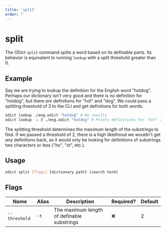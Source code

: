 ```yaml
---
title: 'split'
order: 7
---
```


# split

The ODict `split` command splits a word based on its definable parts. Its behavior is equivalent to running `lookup` with a split threshold greater than 0.


## Example

Say we are trying to lookup the definition for the English word "hotdog". Perhaps our dictionary isn't very good and there is no definition for "hotdog", but there _are_ definitions for "hot" and "dog". We could pass a splitting threshold of 3 to the CLI and get definitions for both words.

```bash
odict lookup ./eng.odict "hotdog" # No results
odict lookup -s 3 ./eng.odict "hotdog" # Prints definitions for "hot" and "dog"
```

The splitting threshold determines the maximum length of the substrings to find. If we passed a threshold of 2, there is a high likelihood we wouldn't get _any_ definitions back, as it would only be looking for definitions of substrings two characters or less ("ho", "ot", etc.).


## Usage

```bash
odict split [flags] [dictionary path] [search term]
```

## Flags

| Name          | Alias | Description                                | Required? | Default |
| ------------- | ----- | ------------------------------------------ | --------- | ------- |
| `--threshold` | `-t`  | The maximum length of definable substrings | ❌         | 2       |

